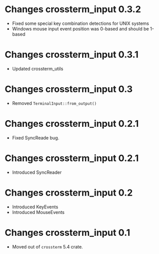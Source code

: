# Changes crossterm_input 0.3.2
- Fixed some special key combination detections for UNIX systems
- Windows mouse input event position was 0-based and should be 1-based

# Changes crossterm_input 0.3.1
- Updated crossterm_utils 

# Changes crossterm_input 0.3
- Removed `TerminalInput::from_output()` 

# Changes crossterm_input 0.2.1
- Fixed SyncReade bug.

# Changes crossterm_input 0.2.1
- Introduced SyncReader

# Changes crossterm_input 0.2
- Introduced KeyEvents
- Introduced MouseEvents

# Changes crossterm_input 0.1 
- Moved out of `crossterm` 5.4 crate. 